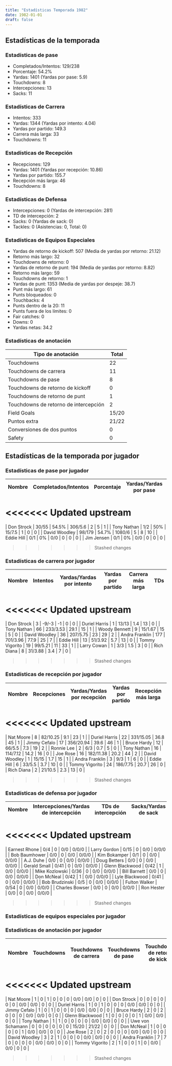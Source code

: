 ```yaml
---
title: "Estadísticas Temporada 1982"
date: 1982-01-01
draft: false
---
```


## Estadísticas de la temporada
### Estadísticas de pase
* Completados/Intentos: 129/238
* Porcentaje: 54.2%
* Yardas: 1401 (Yardas por pase: 5.9)
* Touchdowns: 8
* Intercepciones: 13
* Sacks: 11

### Estadísticas de Carrera
* Intentos: 333
* Yardas: 1344 (Yardas por intento: 4.04)
* Yardas por partido: 149.3
* Carrera más larga: 33
* Touchdowns: 11

### Estadísticas de Recepción
* Recepciones: 129
* Yardas: 1401 (Yardas por recepción: 10.86)
* Yardas por partido: 155.7
* Recepción más larga: 46
* Touchdowns: 8

### Estadísticas de Defensa
* Intercepciones: 0 (Yardas de intercepción: 281)
* TD de intercepción: 2
* Sacks: 0 (Yardas de sack: 0)
* Tackles: 0 (Asistencias: 0, Total: 0)

### Estadísticas de Equipos Especiales
* Yardas de retorno de kickoff: 507 (Media de yardas por retorno: 21.12)
* Retorno más largo: 32
* Touchdowns de retorno: 0
* Yardas de retorno de punt: 194 (Media de yardas por retorno: 8.82)
* Retorno más largo: 59
* Touchdowns de retorno: 1
* Yardas de punt: 1353 (Media de yardas por despeje: 38.7)
* Punt más largo: 61
* Punts bloqueados: 0
* Touchbacks: 4
* Punts dentro de la 20: 11
* Punts fuera de los límites: 0
* Fair catches: 0
* Downs: 0
* Yardas netas: 34.2

### Estadísticas de anotación
| Tipo de anotación | Total |
|-------------------|-------|
| Touchdowns | 22 |
| Touchdowns de carrera | 11 |
| Touchdowns de pase | 8 |
| Touchdowns de retorno de kickoff | 0 |
| Touchdowns de retorno de punt | 1 |
| Touchdowns de retorno de intercepción | 2 |
| Field Goals | 15/20 |
| Puntos extra | 21/22 |
| Conversiones de dos puntos | 0 |
| Safety | 0 |

## Estadísticas de la temporada por jugador
### Estadísticas de pase por jugador
| Nombre | Completados/Intentos | Porcentaje | Yardas/Yardas por pase | TDs | Intercepciones | Sacks |
|--------|----------------------|------------|------------------------|-----|----------------|-------|
<<<<<<< Updated upstream
=======
| Don Strock | 30/55 | 54.5% | 306/5.6 | 2 | 5 | 1 |
| Tony Nathan | 1/2 | 50% | 15/7.5 | 1 | 0 | 0 |
| David Woodley | 98/179 | 54.7% | 1080/6 | 5 | 8 | 10 |
| Eddie Hill | 0/1 | 0% | 0/0 | 0 | 0 | 0 |
| Jim Jensen | 0/1 | 0% | 0/0 | 0 | 0 | 0 |
>>>>>>> Stashed changes


### Estadísticas de carrera por jugador
| Nombre | Intentos | Yardas/Yardas por intento | Yardas por partido | Carrera más larga | TDs |
|--------|----------|--------------------------|--------------------|-------------------|-----|
<<<<<<< Updated upstream
=======
| Don Strock | 3 | -9/-3 | -1 | 0 | 0 |
| Duriel Harris | 1 | 13/13 | 1.4 | 13 | 0 |
| Tony Nathan | 66 | 233/3.53 | 29.1 | 15 | 1 |
| Woody Bennett | 9 | 15/1.67 | 15 | 5 | 0 |
| David Woodley | 36 | 207/5.75 | 23 | 29 | 2 |
| Andra Franklin | 177 | 701/3.96 | 77.9 | 25 | 7 |
| Eddie Hill | 13 | 51/3.92 | 5.7 | 13 | 0 |
| Tommy Vigorito | 19 | 99/5.21 | 11 | 33 | 1 |
| Larry Cowan | 1 | 3/3 | 1.5 | 3 | 0 |
| Rich Diana | 8 | 31/3.88 | 3.4 | 7 | 0 |
>>>>>>> Stashed changes


### Estadísticas de recepción por jugador
| Nombre | Recepciones | Yardas/Yardas por recepción | Yardas por partido | Recepción más larga | TDs |
|--------|-------------|----------------------------|--------------------|---------------------|-----|
<<<<<<< Updated upstream
=======
| Nat Moore | 8 | 82/10.25 | 9.1 | 23 | 1 |
| Duriel Harris | 22 | 331/15.05 | 36.8 | 45 | 1 |
| Jimmy Cefalo | 17 | 356/20.94 | 39.6 | 46 | 1 |
| Bruce Hardy | 12 | 66/5.5 | 7.3 | 19 | 2 |
| Ronnie Lee | 2 | 6/3 | 0.7 | 5 | 0 |
| Tony Nathan | 16 | 114/7.12 | 14.2 | 16 | 0 |
| Joe Rose | 16 | 182/11.38 | 20.2 | 44 | 2 |
| David Woodley | 1 | 15/15 | 1.7 | 15 | 1 |
| Andra Franklin | 3 | 9/3 | 1 | 6 | 0 |
| Eddie Hill | 6 | 33/5.5 | 3.7 | 10 | 0 |
| Tommy Vigorito | 24 | 186/7.75 | 20.7 | 26 | 0 |
| Rich Diana | 2 | 21/10.5 | 2.3 | 13 | 0 |
>>>>>>> Stashed changes


### Estadísticas de defensa por jugador
| Nombre | Intercepciones/Yardas de intercepción | TDs de intercepción | Sacks/Yardas de sack | Tackles/Asistencias/Total |
|--------|--------------------------------------|---------------------|-----------------------|--------------------------|
<<<<<<< Updated upstream
=======
| Earnest Rhone | 0/4 | 0 | 0/0 | 0/0/0 |
| Larry Gordon | 0/15 | 0 | 0/0 | 0/0/0 |
| Bob Baumhower | 0/0 | 0 | 0/0 | 0/0/0 |
| Kim Bokamper | 0/1 | 0 | 0/0 | 0/0/0 |
| A.J. Duhe | 0/0 | 0 | 0/0 | 0/0/0 |
| Doug Betters | 0/0 | 0 | 0/0 | 0/0/0 |
| Gerald Small | 0/41 | 0 | 0/0 | 0/0/0 |
| Glenn Blackwood | 0/42 | 1 | 0/0 | 0/0/0 |
| Mike Kozlowski | 0/36 | 0 | 0/0 | 0/0/0 |
| Bill Barnett | 0/0 | 0 | 0/0 | 0/0/0 |
| Don McNeal | 0/42 | 1 | 0/0 | 0/0/0 |
| Lyle Blackwood | 0/41 | 0 | 0/0 | 0/0/0 |
| Bob Brudzinski | 0/5 | 0 | 0/0 | 0/0/0 |
| Fulton Walker | 0/54 | 0 | 0/0 | 0/0/0 |
| Charles Bowser | 0/0 | 0 | 0/0 | 0/0/0 |
| Ron Hester | 0/0 | 0 | 0/0 | 0/0/0 |
>>>>>>> Stashed changes


### Estadísticas de equipos especiales por jugador
<!-- Puedes agregar aquí tablas para KickoffReturn, PuntReturn, Punting, Kicking si lo necesitas -->

### Estadísticas de anotación por jugador
| Nombre | Touchdowns | Touchdowns de carrera | Touchdowns de pase | Touchdowns de retorno de kickoff | Touchdowns de retorno de punt | Touchdowns de retorno de intercepción | Field Goals | Puntos extra | Conversiones de dos puntos | Safety |
|--------|------------|----------------|---------------------|----------------------------------|-------------------------------|----------------------------------|------------|--------------|--------------------------|--------|
<<<<<<< Updated upstream
=======
| Nat Moore | 1 | 0 | 1 | 0 | 0 | 0 | 0/0 | 0/0 | 0 | 0 |
| Don Strock | 0 | 0 | 0 | 0 | 0 | 0 | 0/0 | 0/0 | 0 | 0 |
| Duriel Harris | 1 | 0 | 1 | 0 | 0 | 0 | 0/0 | 0/0 | 0 | 0 |
| Jimmy Cefalo | 1 | 0 | 1 | 0 | 0 | 0 | 0/0 | 0/0 | 0 | 0 |
| Bruce Hardy | 2 | 0 | 2 | 0 | 0 | 0 | 0/0 | 0/0 | 0 | 0 |
| Glenn Blackwood | 1 | 0 | 0 | 0 | 0 | 1 | 0/0 | 0/0 | 0 | 0 |
| Tony Nathan | 1 | 1 | 0 | 0 | 0 | 0 | 0/0 | 0/0 | 0 | 0 |
| Uwe von Schamann | 0 | 0 | 0 | 0 | 0 | 0 | 15/20 | 21/22 | 0 | 0 |
| Don McNeal | 1 | 0 | 0 | 0 | 0 | 1 | 0/0 | 0/0 | 0 | 0 |
| Joe Rose | 2 | 0 | 2 | 0 | 0 | 0 | 0/0 | 0/0 | 0 | 0 |
| David Woodley | 3 | 2 | 1 | 0 | 0 | 0 | 0/0 | 0/0 | 0 | 0 |
| Andra Franklin | 7 | 7 | 0 | 0 | 0 | 0 | 0/0 | 0/0 | 0 | 0 |
| Tommy Vigorito | 2 | 1 | 0 | 0 | 1 | 0 | 0/0 | 0/0 | 0 | 0 |
>>>>>>> Stashed changes
